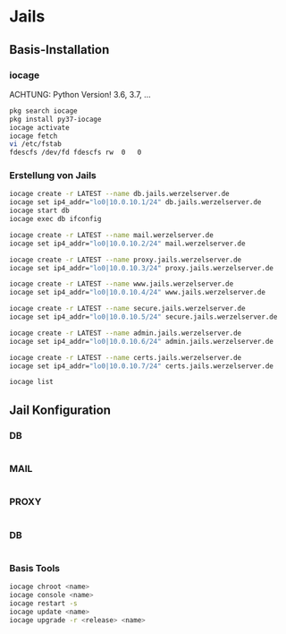 # Jails
## Basis-Installation
### iocage
ACHTUNG: Python Version! 3.6, 3.7, ...
```sh 
pkg search iocage 
pkg install py37-iocage
iocage activate 
iocage fetch 
vi /etc/fstab
fdescfs /dev/fd fdescfs rw  0   0
```

### Erstellung von Jails
```sh  
iocage create -r LATEST --name db.jails.werzelserver.de 
iocage set ip4_addr="lo0|10.0.10.1/24" db.jails.werzelserver.de
iocage start db
iocage exec db ifconfig

iocage create -r LATEST --name mail.werzelserver.de
iocage set ip4_addr="lo0|10.0.10.2/24" mail.werzelserver.de

iocage create -r LATEST --name proxy.jails.werzelserver.de
iocage set ip4_addr="lo0|10.0.10.3/24" proxy.jails.werzelserver.de

iocage create -r LATEST --name www.jails.werzelserver.de
iocage set ip4_addr="lo0|10.0.10.4/24" www.jails.werzelserver.de

iocage create -r LATEST --name secure.jails.werzelserver.de
iocage set ip4_addr="lo0|10.0.10.5/24" secure.jails.werzelserver.de

iocage create -r LATEST --name admin.jails.werzelserver.de
iocage set ip4_addr="lo0|10.0.10.6/24" admin.jails.werzelserver.de

iocage create -r LATEST --name certs.jails.werzelserver.de
iocage set ip4_addr="lo0|10.0.10.7/24" certs.jails.werzelserver.de

iocage list
```

## Jail Konfiguration
### DB
```sh  

```
### MAIL
```sh  

```
### PROXY
```sh  

```
### DB
```sh  

```

### Basis Tools
```sh  
iocage chroot <name>
iocage console <name>
iocage restart -s
iocage update <name>
iocage upgrade -r <release> <name>
```